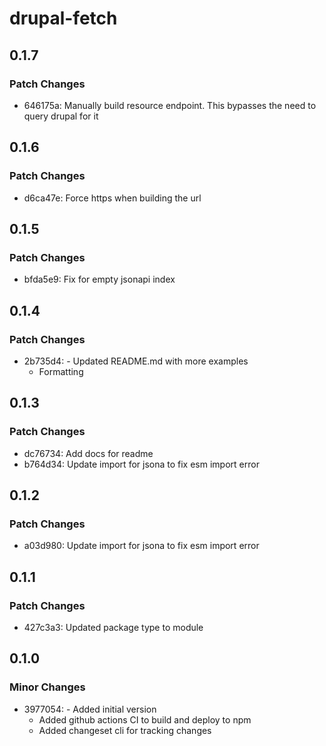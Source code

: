 # drupal-fetch

## 0.1.7

### Patch Changes

- 646175a: Manually build resource endpoint. This bypasses the need to query drupal for it

## 0.1.6

### Patch Changes

- d6ca47e: Force https when building the url

## 0.1.5

### Patch Changes

- bfda5e9: Fix for empty jsonapi index

## 0.1.4

### Patch Changes

- 2b735d4: - Updated README.md with more examples
  - Formatting

## 0.1.3

### Patch Changes

- dc76734: Add docs for readme
- b764d34: Update import for jsona to fix esm import error

## 0.1.2

### Patch Changes

- a03d980: Update import for jsona to fix esm import error

## 0.1.1

### Patch Changes

- 427c3a3: Updated package type to module

## 0.1.0

### Minor Changes

- 3977054: - Added initial version
  - Added github actions CI to build and deploy to npm
  - Added changeset cli for tracking changes
